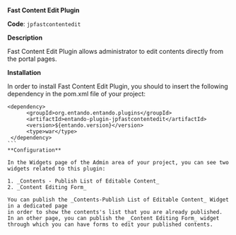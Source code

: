 **Fast Content Edit Plugin**

**Code**: ```jpfastcontentedit```

**Description**

Fast Content Edit Plugin allows administrator to edit contents directly from the portal pages.

**Installation**

In order to install Fast Content Edit Plugin, you should to insert the following dependency in the pom.xml file of your project:

````
<dependency>
      <groupId>org.entando.entando.plugins</groupId>
      <artifactId>entando-plugin-jpfastcontentedit</artifactId>
      <version>${entando.version}</version>
      <type>war</type>
 </dependency>
```
**Configuration**

In the Widgets page of the Admin area of your project, you can see two widgets related to this plugin:

1. _Contents - Publish List of Editable Content_
2. _Content Editing Form_

You can publish the _Contents-Publish List of Editable Content_ Widget in a dedicated page 
in order to show the contents's list that you are already published.
In an other page, you can publish the _Content Editing Form_ widget through which you can have forms to edit your published contents.


